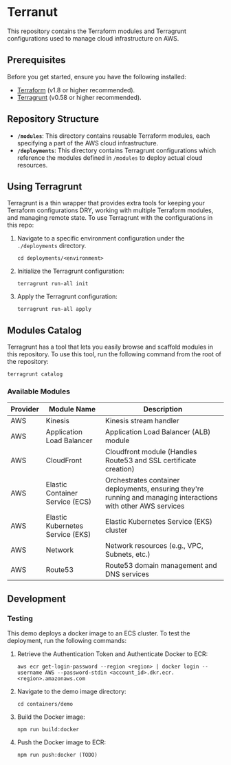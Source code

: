 # Terranut

This repository contains the Terraform modules and Terragrunt configurations used to manage cloud infrastructure on AWS. 

## Prerequisites

Before you get started, ensure you have the following installed:
- [Terraform](https://developer.hashicorp.com/terraform/install) (v1.8 or higher recommended).
- [Terragrunt](https://terragrunt.gruntwork.io/docs/getting-started/install) (v0.58 or higher recommended).

## Repository Structure

- **`/modules`**: This directory contains reusable Terraform modules, each specifying a part of the AWS cloud infrastructure.
- **`/deployments`**: This directory contains Terragrunt configurations which reference the modules defined in `/modules` to deploy actual cloud resources.

## Using Terragrunt

Terragrunt is a thin wrapper that provides extra tools for keeping your Terraform configurations DRY, working with multiple Terraform modules, and managing remote state. To use Terragrunt with the configurations in this repo:

1. Navigate to a specific environment configuration under the `./deployments` directory.

   ```
   cd deployments/<environment>
   ```
2. Initialize the Terragrunt configuration:

   ```
   terragrunt run-all init
   ```
3. Apply the Terragrunt configuration:

   ```
   terragrunt run-all apply
   ```

## Modules Catalog

Terragrunt has a tool that lets you easily browse and scaffold modules in this repository. To use this tool, run the following command from the root of the repository:

```
terragrunt catalog
```

### Available Modules

| Provider | Module Name            | Description                                              |
|----------|------------------------|----------------------------------------------------------|
| AWS      | Kinesis                | Kinesis stream handler                                   |
| AWS      | Application Load Balancer | Application Load Balancer (ALB) module                |
| AWS      | CloudFront             | Cloudfront module (Handles Route53 and SSL certificate creation) |
| AWS      | Elastic Container Service (ECS) | Orchestrates container deployments, ensuring they're running and managing interactions with other AWS services |
| AWS      | Elastic Kubernetes Service (EKS) | Elastic Kubernetes Service (EKS) cluster            |
| AWS      | Network                | Network resources (e.g., VPC, Subnets, etc.)             |
| AWS      | Route53                | Route53 domain management and DNS services               |


## Development

### Testing

This demo deploys a docker image to an ECS cluster. To test the deployment, run the following commands:

1. Retrieve the Authentication Token and Authenticate Docker to ECR:

   ```
   aws ecr get-login-password --region <region> | docker login --username AWS --password-stdin <account_id>.dkr.ecr.<region>.amazonaws.com
   ```

2. Navigate to the demo image directory:

   ```
   cd containers/demo
   ```

3. Build the Docker image:

   ```
   npm run build:docker
   ```

4. Push the Docker image to ECR:

   ```
   npm run push:docker (TODO)
   ```


   